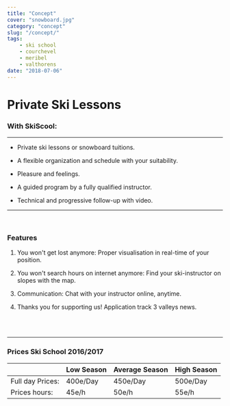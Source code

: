```yaml
---
title: "Concept"
cover: "snowboard.jpg"
category: "concept"
slug: "/concept/"
tags:
    - ski school
    - courchevel
    - meribel
    - valthorens
date: "2018-07-06"
---
```


# Private Ski Lessons

### With SkiScool:

---

* Private ski lessons or snowboard tuitions.

* A flexible organization and schedule with your suitability.

* Pleasure and feelings.

* A guided program by a fully qualified instructor.

* Technical and progressive follow-up with video.

---
<!-- <imgtest data="offpiste.jpg" directory="pages" alt="off track courchevel"></imgtest>  -->

<br/>

### Features

1. You won't get lost anymore: Proper visualisation in real-time of your position.
    
2. You won't search hours on internet anymore: Find your ski-instructor on slopes with the map.
    
3. Communication: Chat with your instructor online, anytime.
    
4. Thanks you for supporting us! Application track 3 valleys news.

<br/>
<br/>

---

### Prices Ski School 2016/2017

|                       	| Low Season 	| Average Season 	| High Season 	|
|-----------------------	|--------------	|----------------	|--------------	|
| Full day Prices:         	|   400e/Day  	|    450e/Day   	|   500e/Day  	|
| Prices hours:         	|     45e/h    	|      50e/h     	|     55e/h    	|
